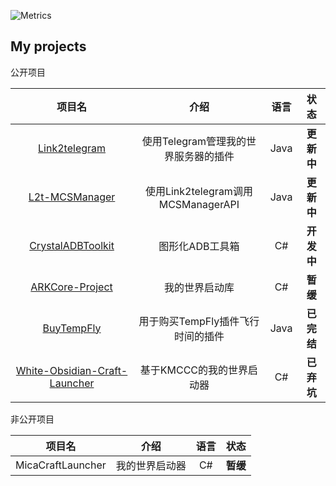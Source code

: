 ![Metrics](https://metrics.lecoq.io/Crystal-Moling?template=classic&languages=1&isocalendar=1&lines=1&introduction=1&base=header%2C%20activity%2C%20community%2C%20repositories%2C%20metadata&base.indepth=false&base.hireable=false&isocalendar=false&isocalendar.duration=half-year&languages=false&languages.limit=8&languages.threshold=0%25&languages.other=false&languages.colors=github&languages.sections=most-used&languages.indepth=false&languages.analysis.timeout=15&languages.categories=markup%2C%20programming&languages.recent.categories=markup%2C%20programming&languages.recent.load=300&languages.recent.days=14&lines=false&lines.sections=base&lines.repositories.limit=4&lines.history.limit=1&introduction=false&introduction.title=true&config.timezone=Asia%2FShanghai)

## My projects

公开项目

|项目名|介绍|语言|状态|
|:---:|:---:|:---:|:---:|
|[Link2telegram](https://github.com/Crystal-Moling/link2telegram)|使用Telegram管理我的世界服务器的插件|Java|**更新中**|
|[L2t-MCSManager](https://github.com/Crystal-Moling/L2t-MCSManager)|使用Link2telegram调用MCSManagerAPI|Java|**更新中**|
|[CrystalADBToolkit](https://github.com/Crystal-Moling/CrystalADBToolkit-Public)|图形化ADB工具箱|C#|**开发中**|
|[ARKCore-Project](https://github.com/Crystal-Moling/ARKCore-Project)|我的世界启动库|C#|**暂缓**|
|[BuyTempFly](https://github.com/Crystal-Moling/BuyTempFly)|用于购买TempFly插件飞行时间的插件|Java|**已完结**|
|[White-Obsidian-Craft-Launcher](https://github.com/Crystal-Moling/White-Obsidian-Minecraft-Launcher)|基于KMCCC的我的世界启动器|C#|**已弃坑**|

非公开项目

|项目名|介绍|语言|状态|
|:---:|:---:|:---:|:---:|
|MicaCraftLauncher|我的世界启动器|C#|**暂缓**|

